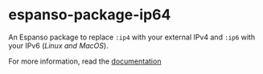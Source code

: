 # espanso-package-ip64
An Espanso package to replace `:ip4` with your external IPv4 and `:ip6` with your IPv6 (*Linux and MacOS*).

For more information, read the [documentation](https://espanso.org/docs/)
